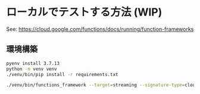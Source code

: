# ローカルでテストする方法 (WIP)

See: https://cloud.google.com/functions/docs/running/function-frameworks

## 環境構築

```sh
pyenv install 3.7.13
python -m venv venv
./venv/bin/pip install -r requirements.txt  
```

```sh
./venv/bin/functions_framework --target=streaming --signature-type=cloudevent --debug --port=8081  
```
